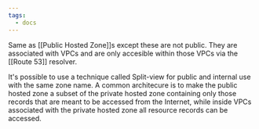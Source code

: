 ```yaml
---
tags:
  - docs
---
```



Same as [[Public Hosted Zone]]s except these are not public. They are associated with VPCs and are only accesible within those VPCs via the [[Route 53]] resolver.

It's possible to use a technique called Split-view for public and internal use with the same zone name. A common architecure is to make the public hosted zone a subset of the private hosted zone containing only those records that are meant to be accessed from the Internet, while inside VPCs associated with the private hosted zone all resource records can be accessed.